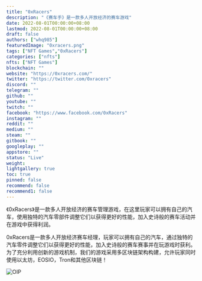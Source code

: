 ```yaml
---
title: "0xRacers"
description: "《赛车手》是一款多人开放经济的赛车游戏"
date: 2022-08-01T00:00:00+08:00
lastmod: 2022-08-01T00:00:00+08:00
draft: false
authors: ["whq985"]
featuredImage: "0xracers.png"
tags: ["NFT Games","0xRacers"]
categories: ["nfts"]
nfts: ["NFT Games"]
blockchain: ""
website: "https://0xracers.com/"
twitter: "https://twitter.com/0xracers"
discord: ""
telegram: ""
github: ""
youtube: ""
twitch: ""
facebook: "https://www.facebook.com/0xRacers"
instagram: ""
reddit: ""
medium: ""
steam: ""
gitbook: ""
googleplay: ""
appstore: ""
status: "Live"
weight: 
lightgallery: true
toc: true
pinned: false
recommend: false
recommend1: false
---
```

<p>《0xRacers》是一款多人开放经济的赛车管理游戏，在这里玩家可以拥有自己的汽车，使用独特的汽车零部件调整它们以获得更好的性能，加入史诗般的赛车活动并在游戏中获得利润。</p>

0xRacers是一款多人开放经济赛车经理，玩家可以拥有自己的汽车，通过独特的汽车零件调整它们以获得更好的性能，加入史诗般的赛车赛事并在玩游戏时获利。为了充分利用创新的游戏机制，我们的游戏采用多区块链架构构建，允许玩家同时使用以太坊，EOSIO，Tron和其他区块链！

![OIP](OIP.jpg)
